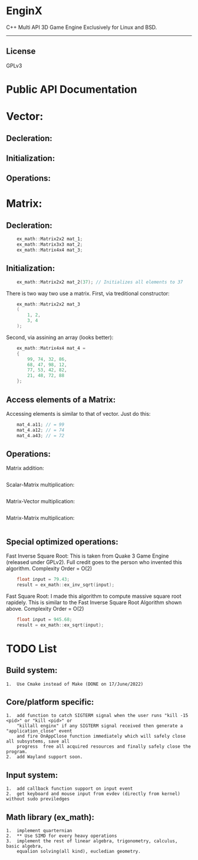 # EnginX
C++ Multi API 3D Game Engine Exclusively for Linux and BSD.

---
## License
GPLv3


<h1> Public API Documentation</h1>

# Vector:
## Decleration:
## Initialization:
## Operations:

# Matrix:
## Decleration:

```c++
    ex_math::Matrix2x2 mat_1;
    ex_math::Matrix3x3 mat_2;
    ex_math::Matrix4x4 mat_3;    
```
## Initialization:
```c++
    ex_math::Matrix2x2 mat_2(37); // Initializes all elements to 37
```
There is two way two use a matrix.
First, via treditional constructor:
```c++
    ex_math::Matrix2x2 mat_3
    (
        1, 2,
        3, 4
    );
```
Second, via assining an array (looks better):
```c++
    ex_math::Matrix4x4 mat_4 = 
    {
        99, 74, 32, 86,
        68, 47, 98, 12,
        77, 53, 42, 82,
        21, 48, 72, 88
    };
```
## Access elements of a Matrix:
Accessing elements is similar to that of vector. Just do this:
```c++
    mat_4.a11; // = 99
    mat_4.a12; // = 74
    mat_4.a43; // = 72
```

## Operations:
Matrix addition:
```c++

```
Scalar-Matrix multiplication:
```c++

```
Matrix-Vector multiplication:
```c++

```
Matrix-Matrix multiplication:
```c++

```

## Special optimized operations:
Fast Inverse Square Root: This is taken from Quake 3 Game Engine (released under GPLv2). Full credit 
goes to the person who invented this algorithm.
Complexity Order = O(2)
```c++
    float input = 79.43; 
    result = ex_math::ex_inv_sqrt(input);
```
Fast Square Root: I made this algorithm to compute massive square root rapidely. This is similar to
the Fast Inverse Square Root Algorithm shown above.
Complexity Order = O(2)
```c++
    float input = 945.68; 
    result = ex_math::ex_sqrt(input);
```

<h1>TODO List</h1>


## Build system:
    1.  Use Cmake instead of Make (DONE on 17/June/2022)

## Core/platform specific:
    1.  add function to catch SIGTERM signal when the user runs "kill -15 <pid>" or "kill <pid>" or
        "killall enginx" if any SIGTERM signal received then generate a "application_close" event 
        and fire OnAppClose function immediately which will safely close all subsystems, save all 
        progress  free all acquired resources and finally safely close the program.
    2.  add Wayland support soon.

## Input system:
    1.  add callback function support on input event
    2.  get keyboard and mouse input from evdev (directly from kernel) without sudo previledges

## Math library (ex_math):
    1.  implement quarternian
    2.  ** Use SIMD for every heavy operations
    3.  implement the rest of linear algebra, trigonometry, calculus, basic algebra,
        equalion solving(all kind), eucledian geometry.